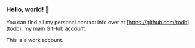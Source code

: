 ### Hello, world! 👋

You can find all my personal contact info over at [https://github.com/todb](todb), my main GitHub account.

This is a work account.
